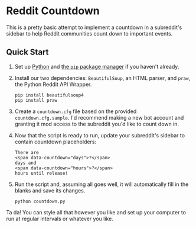 Reddit Countdown
================

This is a pretty basic attempt to implement a countdown in a subreddit's
sidebar to help Reddit communities count down to important events.


Quick Start
-----------

1. Set up [Python][py] and [the `pip` package manager][pip] if you haven't
   already.
2. Install our two dependencies: `BeautifulSoup`, an HTML parser, and
   `praw`, the Python Reddit API Wrapper.
   
       pip install beautifulsoup4
       pip install praw

3. Create a `countdown.cfg` file based on the provided `countdown.cfg.sample`.
   I'd recommend making a new bot account and granting it mod access to the
   subreddit you'd like to count down in.
4. Now that the script is ready to run, update your subreddit's sidebar to
   contain countdown placeholders:
   
       There are
       <span data-countdown="days">?</span>
       days and
       <span data-countdown="hours">?</span>
       hours until release!

5. Run the script and, assuming all goes well, it will automatically fill in
   the blanks and save its changes.
   
       python countdown.py

Ta da! You can style all that however you like and set up your computer to run
at regular intervals or whatever you like.


[py]: http://python.org/
[pip]: http://dubroy.com/blog/so-you-want-to-install-a-python-package/#installing
